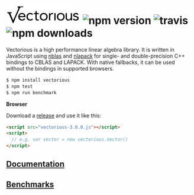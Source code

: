# ![Vectorious](logo.png) ![npm version](https://img.shields.io/npm/v/vectorious.svg) ![travis](https://img.shields.io/travis/mateogianolio/vectorious.svg) ![npm downloads](https://img.shields.io/npm/dm/vectorious.svg)

Vectorious is a high performance linear algebra library. It is written in
JavaScript using [nblas](https://github.com/mateogianolio/nblas) and [nlapack](https://github.com/mateogianolio/nlapack) for single- and double-precision C++ bindings to CBLAS and LAPACK. With native fallbacks,
it can be used without the bindings in supported browsers.

```bash
$ npm install vectorious
$ npm test
$ npm run benchmark
```

**Browser**

Download a [release](https://github.com/mateogianolio/vectorious/releases) and use it like this:

```html
<script src="vectorious-3.0.0.js"></script>
<script>
  // e.g. var vector = new vectorious.Vector()
</script>
```

## [Documentation](https://github.com/mateogianolio/vectorious/wiki)

## [Benchmarks](https://github.com/mateogianolio/vectorious/wiki/Benchmarks)

